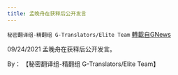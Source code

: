 ```yaml
---
title: 孟晚舟在获释后公开发言
---
```

`秘密翻译组-精翻组 G-Translators/Elite Team` [轉載自GNews](https://gnews.org/zh-hans/1555604/)

09/24/2021 孟晚舟在获释后公开发言。

By： 【秘密翻译组-精翻组 G-Translators/Elite Team】
